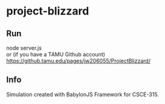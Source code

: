# project-blizzard  

## Run
node server.js  
or  (if you have a TAMU Github account)  
https://github.tamu.edu/pages/jw206055/ProjectBlizzard/

## Info  
Simulation created with BabylonJS Framework for CSCE-315.
